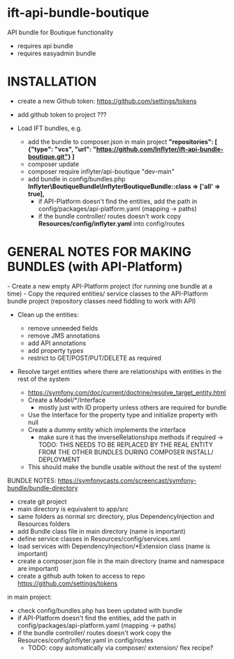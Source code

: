 # ift-api-bundle-boutique
API bundle for Boutique functionality

- requires api bundle
- requires easyadmin bundle

<h1>INSTALLATION</h1>

* create a new Github token: https://github.com/settings/tokens
* add github token to project ???
* Load IFT bundles, e.g.

    * add the bundle to composer.json in main project **"repositories": [ {"type": "vcs", "url": "https://github.com/Inflyter/ift-api-bundle-boutique.git"} ]**
    * composer update
    * composer require inflyter/api-boutique "dev-main"
    * add bundle in config/bundles.php **Inflyter\BoutiqueBundle\InflyterBoutiqueBundle::class => ['all' => true],**
        * if API-Platform doesn't find the entities, add the path in config/packages/api-platform.yaml (mapping -> paths)
        * if the bundle controller/ routes doesn't work copy **Resources/config/inflyter.yaml** into config/routes


<h1>GENERAL NOTES FOR MAKING BUNDLES (with API-Platform)</h1>
- Create a new empty API-Platform project (for running one bundle at a time)
- Copy the required entities/ service classes to the API-Platform bundle project (repository classes need fiddling to work with API)

- Clean up the entities:
    - remove unneeded fields
    - remove JMS annotations
    - add API annotations
    - add property types
    - restrict to GET/POST/PUT/DELETE as required

- Resolve target entities where there are relationships with entities in the rest of the system
    - https://symfony.com/doc/current/doctrine/resolve_target_entity.html
    - Create a Model/*/Interface
        - mostly just with ID property unless others are required for bundle
    - Use the Interface for the property type and initialize property with null
    - Create a dummy entity which implements the interface
        - make sure it has the inverseRelationships methods if required
        -> TODO: THIS NEEDS TO BE REPLACED BY THE REAL ENTITY FROM THE OTHER BUNDLES DURING COMPOSER INSTALL/ DEPLOYMENT
    - This should make the bundle usable without the rest of the system!


BUNDLE NOTES:
https://symfonycasts.com/screencast/symfony-bundle/bundle-directory
- create git project
- main directory is equivalent to app/src
- same folders as normal src directory, plus DependencyInjection and Resources folders
- add Bundle class file in main directory (name is important)
- define service classes in Resources/config/services.xml
- load services with DependencyInjection/*Extension class (name is important)
- create a composer.json file in the main directory (name and namespace are important)
- create a github auth token to access to repo
		https://github.com/settings/tokens


in main project:
- check config/bundles.php has been updated with bundle
- if API-Platform doesn't find the entities, add the path in config/packages/api-platform.yaml (mapping -> paths)
- if the bundle controller/ routes doesn't work copy the Resources/config/inflyter.yaml in config/routes
	- TODO: copy automatically via composer/ extension/ flex recipe?
